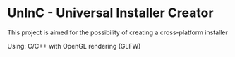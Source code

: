 # UnInC - Universal Installer Creator
This project is aimed for the possibility of creating a cross-platform installer

Using: C/C++ with OpenGL rendering (GLFW)
